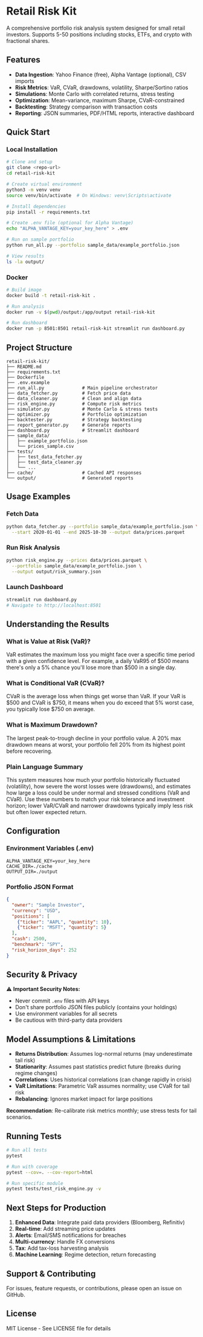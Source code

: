 # Retail Risk Kit

A comprehensive portfolio risk analysis system designed for small retail investors. Supports 5-50 positions including stocks, ETFs, and crypto with fractional shares.

## Features

- **Data Ingestion**: Yahoo Finance (free), Alpha Vantage (optional), CSV imports
- **Risk Metrics**: VaR, CVaR, drawdowns, volatility, Sharpe/Sortino ratios
- **Simulations**: Monte Carlo with correlated returns, stress testing
- **Optimization**: Mean-variance, maximum Sharpe, CVaR-constrained
- **Backtesting**: Strategy comparison with transaction costs
- **Reporting**: JSON summaries, PDF/HTML reports, interactive dashboard

## Quick Start

### Local Installation

```bash
# Clone and setup
git clone <repo-url>
cd retail-risk-kit

# Create virtual environment
python3 -m venv venv
source venv/bin/activate  # On Windows: venv\Scripts\activate

# Install dependencies
pip install -r requirements.txt

# Create .env file (optional for Alpha Vantage)
echo "ALPHA_VANTAGE_KEY=your_key_here" > .env

# Run on sample portfolio
python run_all.py --portfolio sample_data/example_portfolio.json

# View results
ls -la output/
```

### Docker

```bash
# Build image
docker build -t retail-risk-kit .

# Run analysis
docker run -v $(pwd)/output:/app/output retail-risk-kit

# Run dashboard
docker run -p 8501:8501 retail-risk-kit streamlit run dashboard.py
```

## Project Structure

```
retail-risk-kit/
├── README.md
├── requirements.txt
├── Dockerfile
├── .env.example
├── run_all.py              # Main pipeline orchestrator
├── data_fetcher.py         # Fetch price data
├── data_cleaner.py         # Clean and align data
├── risk_engine.py          # Compute risk metrics
├── simulator.py            # Monte Carlo & stress tests
├── optimizer.py            # Portfolio optimization
├── backtester.py           # Strategy backtesting
├── report_generator.py     # Generate reports
├── dashboard.py            # Streamlit dashboard
├── sample_data/
│   ├── example_portfolio.json
│   └── prices_sample.csv
├── tests/
│   ├── test_data_fetcher.py
│   ├── test_data_cleaner.py
│   └── ...
├── cache/                  # Cached API responses
└── output/                 # Generated reports
```

## Usage Examples

### Fetch Data

```bash
python data_fetcher.py --portfolio sample_data/example_portfolio.json \
  --start 2020-01-01 --end 2025-10-30 --output data/prices.parquet
```

### Run Risk Analysis

```bash
python risk_engine.py --prices data/prices.parquet \
  --portfolio sample_data/example_portfolio.json \
  --output output/risk_summary.json
```

### Launch Dashboard

```bash
streamlit run dashboard.py
# Navigate to http://localhost:8501
```

## Understanding the Results

### What is Value at Risk (VaR)?
VaR estimates the maximum loss you might face over a specific time period with a given confidence level. For example, a daily VaR95 of $500 means there's only a 5% chance you'll lose more than $500 in a single day.

### What is Conditional VaR (CVaR)?
CVaR is the average loss when things get worse than VaR. If your VaR is $500 and CVaR is $750, it means when you do exceed that 5% worst case, you typically lose $750 on average.

### What is Maximum Drawdown?
The largest peak-to-trough decline in your portfolio value. A 20% max drawdown means at worst, your portfolio fell 20% from its highest point before recovering.

### Plain Language Summary
This system measures how much your portfolio historically fluctuated (volatility), how severe the worst losses were (drawdowns), and estimates how large a loss could be under normal and stressed conditions (VaR and CVaR). Use these numbers to match your risk tolerance and investment horizon; lower VaR/CVaR and narrower drawdowns typically imply less risk but often lower expected return.

## Configuration

### Environment Variables (.env)
```
ALPHA_VANTAGE_KEY=your_key_here
CACHE_DIR=./cache
OUTPUT_DIR=./output
```

### Portfolio JSON Format
```json
{
  "owner": "Sample Investor",
  "currency": "USD",
  "positions": [
    {"ticker": "AAPL", "quantity": 10},
    {"ticker": "MSFT", "quantity": 5}
  ],
  "cash": 2500,
  "benchmark": "SPY",
  "risk_horizon_days": 252
}
```

## Security & Privacy

⚠️ **Important Security Notes:**
- Never commit `.env` files with API keys
- Don't share portfolio JSON files publicly (contains your holdings)
- Use environment variables for all secrets
- Be cautious with third-party data providers

## Model Assumptions & Limitations

- **Returns Distribution**: Assumes log-normal returns (may underestimate tail risk)
- **Stationarity**: Assumes past statistics predict future (breaks during regime changes)
- **Correlations**: Uses historical correlations (can change rapidly in crisis)
- **VaR Limitations**: Parametric VaR assumes normality; use CVaR for tail risk
- **Rebalancing**: Ignores market impact for large positions

**Recommendation**: Re-calibrate risk metrics monthly; use stress tests for tail scenarios.

## Running Tests

```bash
# Run all tests
pytest

# Run with coverage
pytest --cov=. --cov-report=html

# Run specific module
pytest tests/test_risk_engine.py -v
```

## Next Steps for Production

1. **Enhanced Data**: Integrate paid data providers (Bloomberg, Refinitiv)
2. **Real-time**: Add streaming price updates
3. **Alerts**: Email/SMS notifications for breaches
4. **Multi-currency**: Handle FX conversions
5. **Tax**: Add tax-loss harvesting analysis
6. **Machine Learning**: Regime detection, return forecasting

## Support & Contributing

For issues, feature requests, or contributions, please open an issue on GitHub.

## License

MIT License - See LICENSE file for details
